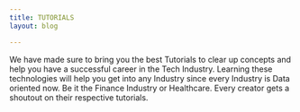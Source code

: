 ```yaml
---
title: TUTORIALS
layout: blog

---
```


We have made sure to bring you the best Tutorials to clear up concepts and help you have a successful career in the Tech Industry. Learning these technologies will help you get into any Industry since every Industry is Data oriented now. Be it the Finance Industry or Healthcare. Every creator gets a shoutout on their respective tutorials.  
